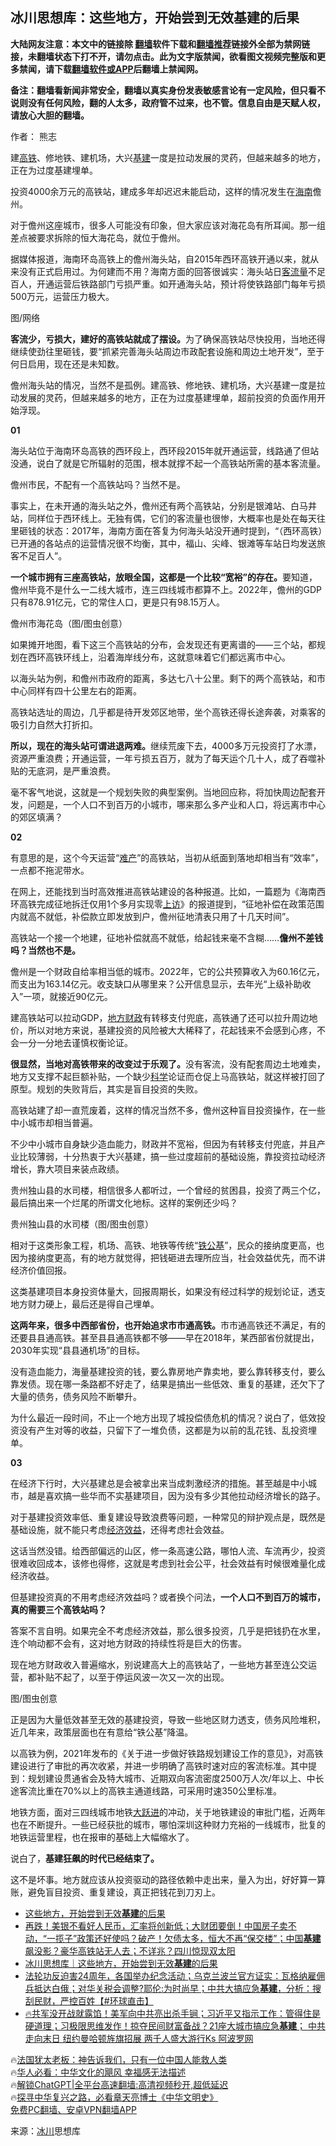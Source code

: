  <!-- 面包屑导航 --> <h2>冰川思想库：这些地方，开始尝到无效基建的后果</h2> <p class="notice"><b>大陆网友注意：本文中的链接除 <a href="https://github.com/bannedbook/fanqiang" >翻墙</a>软件下载和<a href="https://github.com/killgcd/justmysocks/blob/master/README.md">翻墙推荐</a>链接外全部为禁网链接，未翻墙状态下打不开，请勿点击。此为文字版禁闻，欲看图文视频完整版和更多禁闻，请下载<a href="https://github.com/bannedbook/fanqiang">翻墙软件或APP</a>后翻墙上禁闻网。</p><p>备注：翻墙看新闻非常安全，翻墙以真实身份发表敏感言论有一定风险，但只看不说则没有任何风险，翻的人太多，政府管不过来，也不管。信息自由是天赋人权，请放心大胆的翻墙。</b></p>  <div class="entry"> <p>作者： 熊志</p> <p id="conimg">建<a href="https://www.bannedbook.org/bnews/tag/%e9%ab%98%e9%93%81/" class="st_tag internal_tag" rel="tag" title="标签 高铁 下的日志">高铁</a>、修地铁、建机场，大兴<a href="https://www.bannedbook.org/bnews/tag/%E5%9F%BA%E5%BB%BA/" class="st_tag internal_tag" rel="tag" title="标签 基建 下的日志">基建</a>一度是拉动发展的灵药，但越来越多的地方，正在为过度基建埋单。</p> <p>投资4000余万元的高铁站，建成多年却迟迟未能启动，这样的情况发生在<a href="https://www.bannedbook.org/bnews/tag/%e6%b5%b7%e5%8d%97/" class="st_tag internal_tag" rel="tag" title="标签 海南 下的日志">海南</a>儋州。</p> <p>对于儋州这座城市，很多人可能没有印象，但大家应该对海花岛有所耳闻。那一组差点被要求拆除的恒大海花岛，就位于儋州。</p> <p>据媒体报道，海南环岛高铁上的儋州海头站，自2015年西环高铁开通以来，就从来没有正式启用过。为何建而不用？海南方面的回答很诚实：海头站日<a href="https://www.bannedbook.org/bnews/tag/%E5%AE%A2%E6%B5%81%E9%87%8F/" class="st_tag internal_tag" rel="tag" title="标签 客流量 下的日志">客流量</a>不足百人，开通运营后铁路部门亏损严重。如开通海头站，预计将使铁路部门每年亏损500万元，运营压力极大。</p> <p>图/网络</p> <p><strong>客流少，亏损大，建好的高铁站就成了摆设。</strong>为了确保高铁站尽快投用，当地还得继续使劲往里砸钱，要“抓紧完善海头站周边市政配套设施和周边土地开发”，至于何日启用，现在还是未知数。</p> <p>儋州海头站的情况，当然不是孤例。建高铁、修地铁、建机场，大兴基建一度是拉动发展的灵药，但越来越多的地方，正在为过度基建埋单，超前投资的负面作用开始浮现。</p> <p><strong>01</strong></p> <p>海头站位于海南环岛高铁的西环段上，西环段2015年就开通运营，线路通了但站没通，说白了就是它所辐射的范围，根本就撑不起一个高铁站所需的基本客流量。</p> <p>儋州市民，不配有一个高铁站吗？当然不是。</p> <p>事实上，在未开通的海头站之外，儋州还有两个高铁站，分别是银滩站、白马井站，同样位于西环线上。无独有偶，它们的客流量也很惨，大概率也是处在每天往里砸钱的状态：2017年，海南方面在答复为何海头站没开通时提到，“（西环高铁）已开通的各站点的运营情况很不均衡，其中，福山、尖峰、银滩等车站日均发送旅客不足百人”。</p> <p><strong>一个城市拥有三座高铁站，放眼全国，这都是一个比较“宽裕”的存在。</strong>要知道，儋州毕竟不是什么一二线大城市，连三四线城市都算不上。2022年，儋州的GDP只有878.91亿元，它的常住人口，更是只有98.15万人。</p> <p>儋州市海花岛（图/图虫创意）</p> <p>如果摊开地图，看下这三个高铁站的分布，会发现还有更离谱的——三个站，都规划在西环高铁环线上，沿着海岸线分布，这就意味着它们都远离市中心。</p> <p>以海头站为例，和儋州市政府的距离，多达七八十公里。剩下的两个高铁站，和市中心同样有四十公里左右的距离。</p> <p>高铁站选址的周边，几乎都是待开发郊区地带，坐个高铁还得长途奔袭，对乘客的吸引力自然大打折扣。</p> <p><strong>所以，现在的海头站可谓进退两难。</strong>继续荒废下去，4000多万元投资打了水漂，资源严重浪费；开通运营，一年亏损五百万，就为了每天运个几十人，成了吞噬补贴的无底洞，是严重浪费。</p> <p>毫不客气地说，这就是一个规划失败的典型案例。当地回应称，将加快周边配套开发，问题是，一个人口不到百万的小城市，哪来那么多产业和人口，将远离市中心的郊区填满？</p> <p><strong>02</strong></p> <p>有意思的是，这个今天运营“<a href="https://www.bannedbook.org/bnews/tag/%e9%9a%be%e4%ba%a7/" class="st_tag internal_tag" rel="tag" title="标签 难产 下的日志">难产</a>”的高铁站，当初从纸面到落地却相当有“效率”，一点都不拖泥带水。</p> <p>在网上，还能找到当时高效推进高铁站建设的各种报道。比如，一篇题为《海南西环高铁完成征地拆迁仅用1个多月实现零<span class='wp_keywordlink_affiliate'><a href="https://www.bannedbook.org/bnews/weiquan/" title="上访" target="_blank">上访</a></span>》的报道提到，“征地补偿在政策范围内就高不就低，补偿款立即发放到户，儋州征地清表只用了十几天时间”。</p> <p>高铁站一个接一个地建，征地补偿就高不就低，给起钱来毫不含糊……<strong>儋州不差钱吗？当然也不是。</strong></p> <p>儋州是一个财政自给率相当低的城市。2022年，它的公共预算收入为60.16亿元，而支出为163.14亿元。收支缺口从哪里来？公开信息显示，去年光“上级补助收入”一项，就接近90亿元。</p>  <p>建高铁站可以拉动GDP，<a href="https://www.bannedbook.org/bnews/tag/%E5%9C%B0%E6%96%B9%E8%B4%A2%E6%94%BF/" class="st_tag internal_tag" rel="tag" title="标签 地方财政 下的日志">地方财政</a>有转移支付兜底，高铁通了还可以拉升周边地价，所以对地方来说，基建投资的风险被大大稀释了，花起钱来不会感到心疼，不会一分一分地去谨慎权衡论证。</p> <p><strong>很显然，当地对高铁带来的改变过于乐观了。</strong>没有客流，没有配套周边土地难卖，地方又支撑不起巨额补贴，一个缺少<span class='wp_keywordlink'><a href="https://www.bannedbook.org/forum11/topic309.html" title="禁片：“科学”的棍子" target="_blank">科学</a></span>论证而仓促上马高铁站，就这样被打回了原型。规划的失败背后，其实是盲目投资的失败。</p> <p>高铁站建了却一直荒废着，这样的情况当然不多，儋州这种盲目投资操作，在一些中小城市却相当普遍。</p> <p>不少中小城市自身缺少造血能力，财政并不宽裕，但因为有转移支付兜底，并且产业比较薄弱，十分热衷于大兴基建，搞一些过度超前的基础设施，靠投资拉动经济增长，靠大项目来装点政绩。</p> <p>贵州独山县的水司楼，相信很多人都听过，一个曾经的贫困县，投资了两三个亿，最后搞出来一个烂尾的所谓文化地标。这样的案例还少吗？</p> <p>贵州独山县的水司楼（图/图虫创意）</p> <p>相对于这类形象工程，机场、高铁、地铁等传统“<a href="https://www.bannedbook.org/bnews/tag/%E9%93%81%E5%85%AC%E5%9F%BA/" class="st_tag internal_tag" rel="tag" title="标签 铁公基 下的日志">铁公基</a>”，民众的接纳度更高，也因为接纳度更高，有的地方就觉得，把钱砸进去理所应当，社会效益优先，而不讲经济价值回报。</p> <p>这类基建项目本身投资体量大，回报周期长，如果没有经过科学的规划论证，透支地方财力硬上，最后还是得自己埋单。</p> <p><strong>这两年来，很多中西部省份，也开始追求市市通高铁。</strong>市市通高铁还不满足，有的还要县县通高铁。甚至县县通高铁都不够——早在2018年，某西部省份就提出，2030年实现“县县通机场”的目标。</p> <p>没有造血能力，海量基建投资的钱，要么靠房地产靠卖地，要么靠转移支付，要么靠发债。现在哪一条路都不好走了，结果是搞出一些低效、重复的基建，还欠下了大量的债务，债务风险不断攀升。</p> <p>为什么最近一段时间，不止一个地方出现了城投偿债危机的情况？说白了，低效投资没有产生对等的收益，只留下了一堆负债，这都是为以前的乱花钱、乱投资埋单。</p> <p><strong>03</strong></p>  <p>在经济下行时，大兴基建总是会被拿出来当成刺激经济的措施。甚至越是中小城市，越是喜欢搞一些华而不实基建项目，因为没有多少其他拉动经济增长的路子。</p> <p>对于基建投资效率低、重复建设导致浪费等问题，一种常见的辩护观点是，既然是基础设施，就不能只考虑<a href="https://www.bannedbook.org/bnews/tag/%E7%BB%8F%E6%B5%8E%E6%95%88%E7%9B%8A/" class="st_tag internal_tag" rel="tag" title="标签 经济效益 下的日志">经济效益</a>，还得考虑社会效益。</p> <p>这话当然没错。给西部偏远的山区，修一条高速公路，哪怕人流、车流再少，投资很难收回成本，该修也得修，这就是考虑到社会公平，社会效益有时候很难量化成经济收益。</p> <p>但基建投资真的不用考虑经济效益吗？或者换个问法，<strong>一个人口不到百万的城市，真的需要三个高铁站吗？</strong></p> <p>答案不言自明。如果完全不考虑经济效益，那么很多投资，几乎是把钱扔在水里，连个响动都不会有，这对地方财政的持续性将是巨大的伤害。</p> <p>现在地方财政收入普遍缩水，别说建高大上的高铁站了，一些地方甚至连公交运营，都补贴不起了，以至于停运风波一次又一次的出现。</p> <p>图/图虫创意</p> <p>正是因为大量低效甚至无效的基建投资，导致一些地区财力透支，债务风险堆积，近几年来，政策层面也在有意给“铁公基”降温。</p> <p>以高铁为例，2021年发布的《关于进一步做好铁路规划建设工作的意见》，对高铁建设进行了审批的再次收紧，并进一步明确了高铁时速对应的客流标准。其中提到：规划建设贯通省会及特大城市、近期双向客流密度2500万人次/年以上、中长途客流比重在70%以上的高铁主通道线路，可采用时速350公里标准。</p> <p>地铁方面，面对三四线城市地铁<span class='wp_keywordlink'><a href="https://www.bannedbook.org/forum2/topic242.html" title="大跃进亲历记" target="_blank">大跃进</a></span>的冲动，关于地铁建设的审批门槛，近两年也在不断提升。一些已经获批的城市，哪怕深圳这种财力充裕的一线城市，批复的地铁运营里程，也在报审的基础上大幅缩水了。</p> <p>说白了，<strong>基建狂飙的时代已经结束了。</strong></p> <p>这不是坏事。地方就应该从投资驱动的路径依赖中走出来，量入为出，好好算一算账，避免盲目投资、重复建设，真正把钱花到刀刃上。</p>  <!--<div id="taboola-mid-1"></div>--><ul class='op-related-articles' title='相关阅读'> <li><a href='https://www.bannedbook.org/bnews/cnnews/20230719/1909529.html' target='_blank'>这些地方，开始尝到无效<b>基建</b>的后果</a></li> <li><a href='https://www.bannedbook.org/bnews/sohnews/20230719/1909478.html' target='_blank'>再跌！美银不看好人民币，汇率将创新低；大财团要倒！中国房子卖不动，“一揽子”政策还好使吗？破产！欠债太多，恒大不再“保交楼”；中国<b>基建</b>飙没影？豪华高铁站无人去；不详兆？四川惊现双太阳</a></li> <li><a href='https://www.bannedbook.org/bnews/baitai/20230718/1909370.html' target='_blank'>冰川思想库｜这些地方，开始尝到无效<b>基建</b>的后果</a></li> <li><a href='https://www.bannedbook.org/bnews/bannedvideo/20230717/1908685.html' target='_blank'>法轮功反迫害24周年，各国举办纪念活动；乌克兰波兰官方证实：瓦格纳雇佣兵抵达白俄；对华关税会调整?耶伦:为时尚早；中共大搞应急<b>基建</b>，分析：搜刮民财，严控百姓【#环球直击】</a></li> <li><a href='https://www.bannedbook.org/bnews/bannedvideo/20230716/1908623.html' target='_blank'>🔥共军没开战就露馅！美军向中共亮出杀手锏；习近平又指示工作：管得住是硬道理；习极限思维发作！掠夺民间财富备战？21座大城市搞应急<b>基建</b>； 中共走向末日 纽约曼哈顿旌旗招展 两千人盛大游行Ks  阿波罗网</a></li> </ul> <p class="texttj"> 🔥<a href="https://www.bannedbook.org/bnews/ssgc/20230219/1850782.html" target="_blank">法国犹太老板：神告诉我们，只有一位中国人能救人类</a><br/> 🔥<a href="https://www.bannedbook.org/bnews/comments/20220220/1694796.html" target="_blank">华人必看：中华文化的飓风 幸福感无法描述</a><br/> 🔥<a href="https://github.com/bannedbook/fanqiang/wiki/V2ray%E6%9C%BA%E5%9C%BA" target="_blank">解锁ChatGPT|全平台高速翻墙:高清视频秒开,超低延迟</a><br/> 🔥<a href="https://www.bannedbook.org/bnews/comments/20220808/1768773.html" target="_blank">探寻中华复兴之路，必看章天亮博士《中华文明史》</a><br/> <a href="https://github.com/bannedbook/fanqiang/wiki/%E7%A6%81%E9%97%BB%E7%BD%91%E5%AE%89%E5%8D%93%E7%BF%BB%E5%A2%99%E6%96%B0%E9%97%BBAPP" target="_blank">免费PC翻墙、安卓VPN翻墙APP</a><br/> </p><p class="src-info">来源：<a href="https://www.bannedbook.org/bnews/tag/%E5%86%B0%E5%B7%9D/" class="st_tag internal_tag" rel="tag" title="标签 冰川 下的日志">冰川</a>思想库 </p><a name='sharetosocial'></a> <div style="margin-bottom:5px;padding-bottom:5px;clear:both"> <div id="archive-pix-1" class="banner-ads"> <!-- AuctionX Display platform tag START --> <div id="27602x728x90x621x_ADSLOT1" clicktrack="%%CLICK_URL_ESC%%"></div>  <!-- AuctionX Display platform tag END --> </div> <div id="archive-pix-2" class="banner-ads"> <!-- AuctionX Display platform tag START --> <div id="27556x300x250x621x_ADSLOT1" clicktrack="%%CLICK_URL_ESC%%" style="margin:0 auto;text-align:center"></div>  <!-- AuctionX Display platform tag END --> </div> </div>  <div id="archive-pix-1" class="banner-ads"> <!-- AuctionX Display platform tag START --> <div id="27603x728x90x621x_ADSLOT1" clicktrack="%%CLICK_URL_ESC%%"></div>  <!-- AuctionX Display platform tag END --> </div> </div><!--END ENTRY--> 